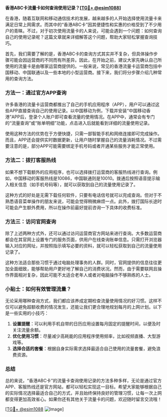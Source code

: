 **香港ABC卡流量卡如何查询使用记录？[[TG💪+ @esim1088](https://t.me/s/esim1088)]**

在香港，随着互联网和移动通信技术的发展，越来越多的人开始选择使用流量卡来满足日常上网需求。而其中的“香港ABC卡”因其便捷性和实惠的价格受到了不少用户的青睐。不过，对于初次使用流量卡的人来说，可能会遇到一个问题：如何查询自己的使用记录呢？这篇文章就来详细解答这个问题，帮助大家轻松掌握查询技巧。

首先，我们需要了解的是，香港ABC卡的查询方式其实并不复杂，但具体操作步骤可能会因运营商的不同而有所差异。因此，在开始之前，建议大家先确认自己所使用的流量卡是由哪家运营商提供的。一般来说，常见的香港流量卡运营商包括中国移动、中国联通以及一些本地的小型运营商。接下来，我们将分步骤介绍几种常用的查询方法。

### 方法一：通过官方APP查询

许多香港的流量卡运营商都推出了自己的手机应用程序（APP），用户可以通过这些APP直接查询自己的使用记录。以中国移动为例，下载并安装“中国移动香港”APP后，登录个人账户即可查看流量的使用情况。在APP中，通常会有专门的“流量查询”或“账单明细”功能，点击进入后就能看到详细的流量使用记录。

使用这种方法的优势在于方便快捷，只需一部智能手机和网络连接即可完成操作。而且，APP还会提供实时数据更新，让用户随时掌握自己的流量消耗情况。不过需要注意的是，部分APP可能需要绑定手机号码或者开通某些服务才能正常使用。

### 方法二：拨打客服热线

如果不想下载额外的应用程序，也可以选择拨打运营商的客服热线进行查询。例如，中国移动的客服热线是10086，中国联通则是10010。拨通后按照语音提示输入相关信息（如手机号码等），就可以获取到自己的流量使用记录了。

这种方式的好处是无需下载任何软件，只要有电话信号就可以完成查询。但对于不熟悉语音菜单操作的朋友来说，可能会觉得稍微麻烦一点。此外，拨打国际长途时可能会产生额外费用，所以在操作前最好提前咨询一下具体的收费标准。

### 方法三：访问官网查询

除了上述两种方式外，还可以通过访问运营商官方网站来进行查询。大多数运营商都会在其官网上设置专门的服务页面，供用户在线查询账单信息。只需打开浏览器输入对应的网址，并按照指示填写必要的资料，就可以轻松获取到自己的流量使用记录了。

这种方法适合那些习惯于通过电脑处理事务的人群。同时，官网提供的信息往往更加全面细致，能够帮助用户更好地了解自己的消费状况。然而，由于需要联网且操作界面相对复杂，因此可能不太适合老年人或者对电脑操作不够熟练的人士。

### 小贴士：如何有效管理流量？

无论采用哪种查询方式，我们都应该养成定期检查流量使用情况的好习惯。这样不仅可以避免超额收费的情况发生，还能让我们更合理地规划每月的上网计划。以下是一些实用的小技巧：

1. **设置提醒**：可以利用手机自带的日历应用设置每月固定的提醒时间，以便及时关注流量余额。
2. **优化使用习惯**：尽量减少高耗能的应用程序使用频率，比如视频直播、大型游戏等。
3. **选择合适的套餐**：根据自身实际需求选择最适合自己使用的流量套餐，避免浪费资源。

### 总结

总的来说，“香港ABC卡”的流量卡查询使用记录的方法多种多样，无论是通过官方APP、客服热线还是官方网站，都可以轻松实现这一目标。希望大家能够根据自己的实际情况选择最适合自己的方式，并且始终保持良好的管理习惯，让每一次上网都变得更加高效省心。如果你还有其他关于流量卡的问题，欢迎随时留言交流哦！

[[TG💪+ @esim1088](https://t.me/s/esim1088) ![Image](https://i.postimg.cc/4NQfJmqS/Snipaste-2025-05-13-00-14-12.png)]